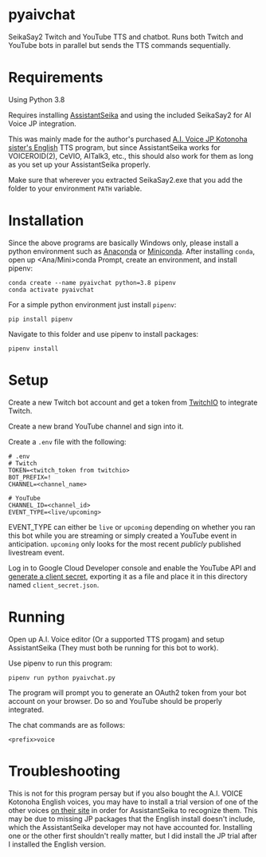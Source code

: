 # pyaivchat
SeikaSay2 Twitch and YouTube TTS and chatbot. Runs both Twitch and YouTube bots in
parallel but sends the TTS commands sequentially.

# Requirements
Using Python 3.8

Requires installing [AssistantSeika](https://hgotoh.jp/wiki/doku.php/documents/voiceroid/assistantseika/assistantseika-001a)
and using the included SeikaSay2 for AI Voice JP integration.

This was mainly made for the author's purchased [A.I. Voice JP Kotonoha sister's English](https://aivoice.jp/kotonoha/en/)
TTS program, but since AssistantSeika works for VOICEROID(2), CeVIO, AITalk3, etc., this should also work for them
as long as you set up your AssistantSeika properly.

Make sure that wherever you extracted SeikaSay2.exe that you add the folder to your
environment `PATH` variable.

# Installation

Since the above programs are basically Windows only, please install a python environment such as
[Anaconda](https://www.anaconda.com/download/) or
[Miniconda](https://docs.conda.io/en/latest/miniconda.html). 
After installing `conda`, open up \<Ana/Mini\>conda Prompt, create an environment, and install pipenv:
```
conda create --name pyaivchat python=3.8 pipenv
conda activate pyaivchat
```

For a simple python environment just install `pipenv`:
```
pip install pipenv
```

Navigate to this folder and use pipenv to install packages:

```
pipenv install
```

# Setup

Create a new Twitch bot account and get a token from [TwitchIO](https://github.com/TwitchIO/TwitchIO) to integrate Twitch.

Create a new brand YouTube channel and sign into it.

Create a `.env` file with the following:

```
# .env
# Twitch
TOKEN=<twitch_token from twitchio>
BOT_PREFIX=!
CHANNEL=<channel_name>

# YouTube
CHANNEL_ID=<channel_id>
EVENT_TYPE=<live/upcoming>
```

EVENT\_TYPE can either be `live` or `upcoming` depending on whether you ran this bot while you are
streaming or simply created a YouTube event in anticipation. `upcoming` only looks for the most recent
_publicly_ published livestream event.

Log in to Google Cloud Developer console and enable the YouTube API and [generate a client
secret](https://developers.google.com/youtube/registering_an_application), exporting it as a file and place it
in this directory named `client_secret.json`.

# Running

Open up A.I. Voice editor (Or a supported TTS progam) and setup AssistantSeika (They must both be running for
this bot to work).

Use pipenv to run this program:

```
pipenv run python pyaivchat.py
```

The program will prompt you to generate an OAuth2 token from your bot account on your browser. Do so and
YouTube should be properly integrated.

The chat commands are as follows:
```
<prefix>voice
```

# Troubleshooting

This is not for this program persay but if you also bought the A.I. VOICE Kotonoha English voices, you
may have to install a trial version of one of the other voices [on their site](https://aivoice.jp/member/downloads/trial) in order for
AssistantSeika to recognize them. This may be due to missing JP packages that the English
install doesn't include, which the AssistantSeika developer may not have accounted for. Installing one or the other first
shouldn't really matter, but I did install the JP trial after I installed the English version.
